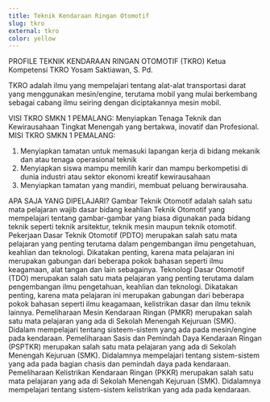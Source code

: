 ```yaml
---
title: Teknik Kendaraan Ringan Otomotif
slug: tkro
external: tkro
color: yellow
---
```

PROFILE TEKNIK KENDARAAN RINGAN OTOMOTIF (TKRO)
Ketua Kompetensi TKRO Yosam Saktiawan, S. Pd.

TKRO adalah ilmu yang mempelajari tentang alat-alat transportasi darat yang menggunakan mesin/engine, terutama mobil yang mulai berkembang sebagai cabang ilmu seiring dengan diciptakannya mesin mobil. 

VISI TKRO SMKN 1 PEMALANG:
Menyiapkan Tenaga Teknik dan Kewirausahaan Tingkat Menengah yang bertakwa, inovatif dan Profesional.
MISI TKRO SMKN 1 PEMALANG:
1.	Menyiapkan tamatan untuk memasuki lapangan kerja di bidang mekanik dan atau tenaga operasional teknik
2.	Menyiapkan siswa mampu memilih karir dan mampu berkompetisi di dunia industri atau sektor ekonomi kreatif kewirausahaan
3.	Menyiapkan tamatan yang mandiri, membuat peluang berwirausaha.


APA SAJA YANG DIPELAJARI?
Gambar Teknik Otomotif adalah salah satu mata pelajaran wajib dasar bidang keahlian Teknik Otomotif yang mempelajari tentang gambar-gambar yang biasa digunakan pada bidang teknik seperti teknik arsitektur, teknik mesin maupun teknik otomotif.
Pekerjaan Dasar Teknik Otomotif (PDTO) merupakan salah satu mata pelajaran yang penting terutama dalam pengembangan ilmu pengetahuan, keahlian dan teknologi. Dikatakan penting, karena mata pelajaran ini merupakan gabungan dari beberapa pokok bahasan seperti ilmu keagamaan, alat tangan dan lain sebagainya.
Teknologi Dasar Otomotif (TDO) merupakan salah satu mata pelajaran yang penting terutama dalam pengembangan ilmu pengetahuan, keahlian dan teknologi. Dikatakan penting, karena mata pelajaran ini merupakan gabungan dari beberapa pokok bahasan seperti ilmu keagamaan, kelistrikan dasar dan ilmu teknik lainnya.
Pemeliharaan Mesin Kendaraan Ringan (PMKR) merupakan salah satu mata pelajaran yang ada di Sekolah Menengah Kejuruan (SMK). Didalam mempelajari tentang sisteem-sistem yang ada pada mesin/engine pada kendaraan. 
Pemeliharaan Sasis dan Pemindah Daya Kendaraan Ringan (PSPTKR) merupakan salah satu mata pelajaran yang ada di Sekolah Menengah Kejuruan (SMK). Didalamnya  mempelajari tentang sistem-sistem yang ada pada bagian chasis dan pemindah daya pada kendaraan. 
Pemeliharaan Kelistrikan Kendaraan Ringan (PKKR) merupakan salah satu mata pelajaran yang ada di Sekolah Menengah Kejuruan (SMK). Didalamnya  mempelajari tentang sistem-sistem kelistrikan yang ada pada kendaraan. 
